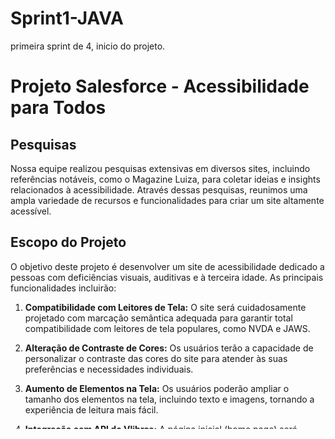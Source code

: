 # Sprint1-JAVA
primeira sprint de 4, inicio do projeto.

# Projeto Salesforce - Acessibilidade para Todos

## Pesquisas

Nossa equipe realizou pesquisas extensivas em diversos sites, incluindo referências notáveis, como o Magazine Luiza, para coletar ideias e insights relacionados à acessibilidade. Através dessas pesquisas, reunimos uma ampla variedade de recursos e funcionalidades para criar um site altamente acessível.

## Escopo do Projeto

O objetivo deste projeto é desenvolver um site de acessibilidade dedicado a pessoas com deficiências visuais, auditivas e à terceira idade. As principais funcionalidades incluirão:

1. **Compatibilidade com Leitores de Tela:** O site será cuidadosamente projetado com marcação semântica adequada para garantir total compatibilidade com leitores de tela populares, como NVDA e JAWS.

2. **Alteração de Contraste de Cores:** Os usuários terão a capacidade de personalizar o contraste das cores do site para atender às suas preferências e necessidades individuais.

3. **Aumento de Elementos na Tela:** Os usuários poderão ampliar o tamanho dos elementos na tela, incluindo texto e imagens, tornando a experiência de leitura mais fácil.

4. **Integração com API do Vlibras:** A página inicial (home page) será integrada com a API do Vlibras para fornecer suporte à Língua Brasileira de Sinais (Libras) e tornar o conteúdo acessível a pessoas com deficiência auditiva.

5. **Chatbot de Comando por Voz:** Implementaremos um chatbot controlado por comandos de voz para auxiliar os usuários nas etapas de cadastro, login e compra de serviços da Salesforce. Isso tornará o site acessível para pessoas com mobilidade reduzida.

6. **Coleta de Feedback dos Usuários com Deficiência:** Após a conclusão do cadastro, incentivaremos os usuários com deficiência a compartilhar suas experiências e fornecer feedback. Essas informações nos ajudarão a identificar áreas de melhoria e aprimorar continuamente a experiência do usuário.

## Tecnologias Utilizadas

- **Front-End:** Utilizaremos HTML, CSS e JavaScript para desenvolver uma interface de usuário responsiva e altamente acessível.
- **Back-End:** Java e Python serão empregados para o gerenciamento de lógica do lado do servidor.
- **API do Vlibras:** Integraremos a API do Vlibras para fornecer suporte à Língua Brasileira de Sinais (Libras).
- **Tecnologias de Voz:** Utilizaremos tecnologias de fala e reconhecimento de voz para o chatbot controlado por voz.

## Implementação

- **Desenvolvimento Responsivo:** O foco será na criação de uma interface de usuário responsiva que atenda a padrões de acessibilidade.
- **Desenvolvimento Web Acessível:** Implementaremos práticas recomendadas, incluindo o uso de ARIA (Accessible Rich Internet Applications), para tornar o site verdadeiramente acessível.
- **Integração com Vlibras:** A integração da API do Vlibras na página inicial garantirá suporte à Libras.
- **Chatbot Controlado por Voz:** Desenvolveremos um chatbot que pode ser comandado por voz, tornando o site acessível a pessoas com mobilidade reduzida.
- **Feedback dos Usuários:** Coletaremos feedback dos usuários com deficiência para identificar áreas de melhoria contínua.

## Classes Java

Atualmente, o projeto conta com sete classes principais: Main, Util, Usuario, UsuarioPCD, UsuarioComum, Acessibilidade e Produto. O código está organizado de forma a permitir uma clara estrutura e extensibilidade das funcionalidades relacionadas a usuários, acessibilidade e produtos.

### Classe Main

A classe Main será utilizada somente para chamar a classe Util, que contém a maior parte do código. Na classe Util, implementaremos um switch case para permitir que os usuários escolham suas ações e, futuramente, incorporaremos uma interface gráfica para melhorar a experiência visual.

## Como Utilizar

1. **Tela Gráfica**: O software apresenta uma interface gráfica amigável, na qual os usuários podem escolher as opções desejadas. Após selecionar uma opção, o software os direcionará para o local apropriado.

2. **Cadastro de Usuário**:
   - Escolha a opção de cadastro.
   - Forneça os dados solicitados.
   - Confirme o cadastro.

3. **Login**:
   - Selecione a opção de login.
   - Insira seu email e senha.
   - Efetue o login.

4. **Compra de Produtos**:
   - Explore os produtos disponíveis.
   - Selecione um produto.
   - Escolha a quantidade e compre.

5. **Cancelar Compra**:
   - Se você desejar cancelar uma compra, selecione a opção apropriada.
   - Especifique a quantidade de produtos a serem devolvidos ao estoque.

6. **Acessibilidade**:
   - Explore as opções de acessibilidade para personalizar sua experiência.

7. **Feedback**:
   - Após o cadastro ou uso do software, encorajamos os usuários com deficiência a fornecer feedback sobre sua experiência. Suas opiniões são valiosas para a melhoria contínua.

## Equipe de Desenvolvimento

- Desenvolvedor: Paulo Sérgio Caetano
- Analistas de Requisitos: Sabrina Couto, Thais Ribeiro

Este projeto tem como objetivo tornar o site Salesforce altamente acessível, garantindo que ele seja inclusivo para pessoas com deficiências visuais, auditivas e mobilidade reduzida. A coleta de feedback dos usuários com deficiência desempenhará um papel fundamental na melhoria contínua da acessibilidade.

